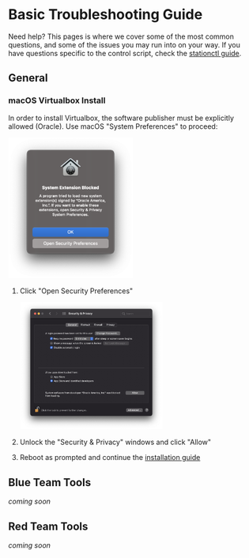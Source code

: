 # Basic Troubleshooting Guide

Need help? This pages is where we cover some of the most common questions, and some of the issues you may run into on your way. If you have questions specific to the control script, check the [stationctl guide](stationctl.md).

## General

### macOS Virtualbox Install

In order to install Virtualbox, the software publisher must be explicitly allowed (Oracle). Use macOS "System Preferences" to proceed:

<img src="../../images/oracle-blocked-dark.png" width="50%" alt="">

1. Click "Open Security Preferences"

    <img src="../../images/security-privacy-allow.png" width="60%" alt="">

1. Unlock the "Security & Privacy" windows and click "Allow"
1. Reboot as prompted and continue the [installation guide]()



<!-- ### Shutdown

> A.K.A "It's broken and I dont know what to fix"

Once you are done playing in your sandbox, you need to clean things up. If you are in the middle of something and want to continue later, invoke a `vagrant suspend`. Otherwise, if you are done for the day invoke a `vagrant halt`.

Last but not least, if you have goofed up your install you can use `vagrant reload`. -->


## Blue Team Tools

_coming soon_


## Red Team Tools

_coming soon_


